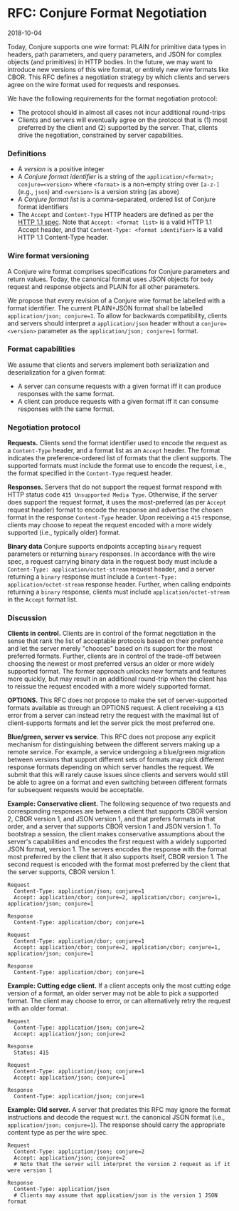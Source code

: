# RFC: Conjure Format Negotiation

2018-10-04

Today, Conjure supports one wire format: PLAIN for primitive data types in headers, path parameters, and query
parameters, and JSON for complex objects (and primitives) in HTTP bodies. In the future, we may want to introduce new
versions of this wire format, or entirely new wire formats like CBOR. This RFC defines a negotiation strategy by which
clients and servers agree on the wire format used for requests and responses.

We have the following requirements for the format negotiation protocol:
- The protocol should in almost all cases not incur additional round-trips
- Clients and servers will eventually agree on the protocol that is (1) most preferred by the client and (2)
  supported by the server. That, clients drive the negotiation, constrained by server capabilities.

### Definitions

- A *version* is a positive integer
- A *Conjure format identifier* is a string of the `application/<format>; conjure=<version>` where `<format>` is a
  non-empty string over `[a-z-]` (e.g., `json`) and `<version>` is a version string (as above)
- A *Conjure format list* is a comma-separated, ordered list of Conjure format identifiers
- The `Accept` and `Content-Type` HTTP headers are defined as per the
  [HTTP 1.1 spec](https://www.w3.org/Protocols/rfc2616/rfc2616-sec14.html). Note that `Accept: <format list>` is a
  valid HTTP 1.1 Accept header, and that `Content-Type: <format identifier>` is a valid HTTP 1.1 Content-Type header.

### Wire format versioning

A Conjure wire format comprises specifications for Conjure parameters and return values. Today, the canonical format
uses JSON objects for `body` request and response objects and PLAIN for all other parameters.

We propose that every revision of a Conjure wire format be labelled with a format identifier. The current PLAIN+JSON
format shall be labelled `application/json; conjure=1`. To allow for backwards compatibility, clients and servers
should interpret a `application/json` header without a `conjure=<version>` parameter as the `application/json;
conjure=1` format.

### Format capabilities

We assume that clients and servers implement both serialization and deserialization for a given format:

- A server can consume requests with a given format iff it can produce responses with the same format.
- A client can produce requests with a given format iff it can consume responses with the same format.

### Negotiation protocol

**Requests.** 
Clients send the format identifier used to encode the request as a `Content-Type` header, and a format list as an
`Accept` header. The format indicates the preference-ordered list of formats that the client supports. The supported
formats must include the format use to encode the request, i.e., the format specified in the `Content-Type` request
header.

**Responses.**
Servers that do not support the request format respond with HTTP status code `415 Unsupported Media Type`. Otherwise, if
the server does support the request format, it uses the most-preferred (as per `Accept` request header) format to encode
the response and advertise the chosen format in the response `Content-Type` header. Upon receiving a `415` response,
clients may choose to repeat the request encoded with a more widely supported (i.e., typically older) format.

**Binary data** Conjure supports endpoints accepting `binary` request parameters or returning `binary` responses. In
accordance with the wire spec, a request carrying binary data in the request body must include a `Content-Type:
application/octet-stream` request header, and a server returning a `binary` response must include a `Content-Type:
application/octet-stream` response header. Further, when calling endpoints returning a `binary` response, clients must
include `application/octet-stream` in the `Accept` format list.


### Discussion

**Clients in control.** Clients are in control of the format negotiation in the sense that rank the list of acceptable
protocols based on their preference and let the server merely "chooses" based on its support for the most preferred
formats. Further, clients are in control of the trade-off between choosing the newest or most preferred versus an older
or more widely supported format. The former approach unlocks new formats and features more quickly, but may result in an
additional round-trip when the client has to reissue the request encoded with a more widely supported format.

**OPTIONS.** This RFC does not propose to make the set of server-supported formats available as through an OPTIONS
request. A client receiving a `415` error from a server can instead retry the request with the maximal list of
client-supports formats and let the server pick the most preferred one.

**Blue/green, server vs service.** This RFC does not propose any explicit mechanism for distinguishing between the
different servers making up a remote service. For example, a service undergoing a blue/green migration between versions
that support different sets of formats may pick different response formats depending on which server handles the
request. We submit that this will rarely cause issues since clients and servers would still be able to agree on a format
and even switching between different formats for subsequent requests would be acceptable.

**Example: Conservative client.** The following sequence of two requests and corresponding responses are between a client
that supports CBOR version 2, CBOR version 1, and JSON version 1, and that prefers formats in that order, and a server
that supports CBOR version 1 and JSON version 1. To bootstrap a session, the client makes conservative assumptions about
the server's capabilities and encodes the first request with a widely supported JSON format, version 1. The servers
encodes the response with the format most preferred by the client that it also supports itself, CBOR version 1. The
second request is encoded with the format most preferred by the client that the server supports, CBOR version 1.

```text
Request
  Content-Type: application/json; conjure=1
  Accept: application/cbor; conjure=2, application/cbor; conjure=1, application/json; conjure=1

Response
  Content-Type: application/cbor; conjure=1

Request
  Content-Type: application/cbor; conjure=1
  Accept: application/cbor; conjure=2, application/cbor; conjure=1, application/json; conjure=1

Response
  Content-Type: application/cbor; conjure=1
```

**Example: Cutting edge client.** If a client accepts only the most cutting edge version of a format, an older server
may not be able to pick a supported format. The client may choose to error, or can alternatively retry the request
with an older format.

```text
Request
  Content-Type: application/json; conjure=2
  Accept: application/json; conjure=2

Response
  Status: 415

Request
  Content-Type: application/json; conjure=1
  Accept: application/json; conjure=1

Response
  Content-Type: application/json; conjure=1
```

**Example: Old server.** A server that predates this RFC may ignore the format instructions and decode the request
w.r.t. the canonical JSON format (i.e., `application/json; conjure=1`). The response should carry the appropriate
content type as per the wire spec.

```text
Request
  Content-Type: application/json; conjure=2
  Accept: application/json; conjure=2
  # Note that the server will interpret the version 2 request as if it were version 1

Response
  Content-Type: application/json
  # Clients may assume that application/json is the version 1 JSON format
```
